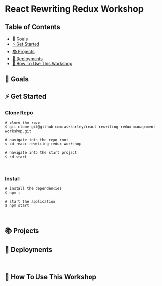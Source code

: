 # React Rewriting Redux Workshop

## Table of Contents
* [🎯 Goals](#goals)
* [⚡ Get Started](#get-started)
* [📚 Projects](#projects)
* [🤖 Deployments](#deployments)
* [🚀 How To Use This Workshop](#how-to-use-this-workshop)
​
## 🎯 Goals


## ⚡ Get Started

### Clone Repo
```
# clone the repo
$ git clone git@github.com:askharley/react-rewriting-redux-management-workshop.git
​
# navigate into the repo root
$ cd react-rewriting-redux-workshop
​
# navigate into the start project
$ cd start
```
​
### Install
```
# install the dependencies
$ npm i
​
# start the application
$ npm start
```
​
## 📚 Projects


## 🤖 Deployments

​
## 🚀 How To Use This Workshop
